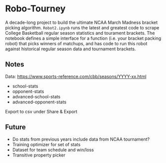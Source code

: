 # Robo-Tourney
A decade-long project to build the ultimate NCAA March Madness bracket picking algorithm. `Robot2.ipynb` runs the latest and greatest code to scrape College Basketball regular season statistics and tourament brackets. The notebook defines a simple interface for a function (i.e. your bracket packing robot) that picks winners of matchups, and has code to run this robot against historical regular season data and tournament brackets.

## Notes
Data: https://www.sports-reference.com/cbb/seasons/YYYY-xx.html
- school-stats
- opponent-stats
- advanced-school-stats
- advanced-opponent-stats

Export to csv under Share & Export

## Future
- Do stats from previous years include data from NCAA tournament?
- Training optimizer for set of stats
- Dataset for team schedule and win/loss
- Transitive property picker
